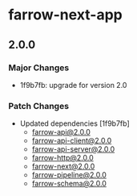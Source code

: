 # farrow-next-app

## 2.0.0

### Major Changes

- 1f9b7fb: upgrade for version 2.0

### Patch Changes

- Updated dependencies [1f9b7fb]
  - farrow-api@2.0.0
  - farrow-api-client@2.0.0
  - farrow-api-server@2.0.0
  - farrow-http@2.0.0
  - farrow-next@2.0.0
  - farrow-pipeline@2.0.0
  - farrow-schema@2.0.0
